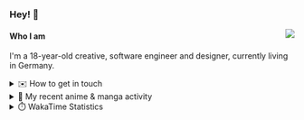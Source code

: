 ### Hey! 👋

[<img src="https://lanyard-profile-readme.vercel.app/api/228965621478588416" align="right">](https://discord.com/users/228965621478588416)

#### Who I am

I'm a 18-year-old creative, software engineer and designer, currently living in Germany.

<details>
  <summary>✉️ How to get in touch</summary>
  
> Sorted by how quickly you can expect a reply
- [Hit me up on Discord](https://discord.com/users/228965621478588416)
- [Hit me up on Twitter](https://twitter.com/cruggdev)
- [Send me a mail](mailto:me@crg.sh)
</details>


<details>
  <summary>🌸 My recent anime & manga activity</summary>
  
<!-- ANILIST_ACTIVITY:start -->

-   📺 Plans to watch [YuruYuri](https://anilist.co/anime/10495) (22:19, 26 July 2024)
-   📺 Plans to watch [The Angel Next Door Spoils Me Rotten](https://anilist.co/anime/143338) (01:53, 25 July 2024)
-   📺 Watched episode 1 of [Alya Sometimes Hides Her Feelings in Russian](https://anilist.co/anime/162804) (23:47, 24 July 2024)
-   📺 Completed [Chainsaw Man](https://anilist.co/anime/127230) (18:06, 24 July 2024)
-   📺 Watched episode 9 - 11 of [Chainsaw Man](https://anilist.co/anime/127230) (17:39, 24 July 2024)

<!-- ANILIST_ACTIVITY:end -->
</details>

<details>
  <summary>⏱️ WakaTime Statistics</summary>

<!--START_SECTION:waka-->

```txt
From: 19 July 2024 - To: 26 July 2024

Svelte        6 hrs 5 mins    ██████████░░░░░░░░░░░░░░░   40.60 %
TypeScript    5 hrs 30 mins   █████████▒░░░░░░░░░░░░░░░   36.80 %
Other         52 mins         █▒░░░░░░░░░░░░░░░░░░░░░░░   05.79 %
CSS           35 mins         █░░░░░░░░░░░░░░░░░░░░░░░░   04.00 %
Image (svg)   35 mins         █░░░░░░░░░░░░░░░░░░░░░░░░   03.96 %
```

<!--END_SECTION:waka-->
</details>
